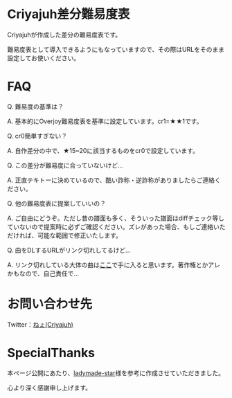 # Criyajuh差分難易度表

Criyajuhが作成した差分の難易度表です。

難易度表として導入できるようにもなっていますので、その際はURLをそのまま設定してお使いください。

# FAQ

Q. 難易度の基準は？

A. 基本的にOverjoy難易度表を基準に設定しています。cr1=★★1です。

Q. cr0簡単すぎない？

A. 自作差分の中で、★15~20に該当するものをcr0で設定しています。

Q. この差分が難易度に合っていないけど…

A. 正直テキトーに決めているので、酷い詐称・逆詐称がありましたらご連絡ください。

Q. 他の難易度表に提案していいの？

A. ご自由にどうぞ。ただし昔の譜面も多く、そういった譜面はdiffチェック等していないので提案時に必ずご確認ください。ズレがあった場合、もしご連絡いただければ、可能な範囲で修正いたします。

Q. 曲をDLするURLがリンク切れしてるけど…

A. リンク切れしている大体の曲は[ここ](https://drive.google.com/drive/folders/1pJGq49KrF5St2Yfgp493oOKoDEIyZ6Hq)で手に入ると思います。著作権とかアレかもなので、自己責任で…

# お問い合わせ先

Twitter：[ねょ(Criyajuh)](https://twitter.com/Lehtath)

# SpecialThanks

本ページ公開にあたり、[ladymade-star](https://ladymade-star.hateblo.jp/)様を参考に作成させていただきました。

心より深く感謝申し上げます。